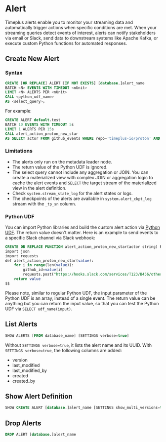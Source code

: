 # Alert

Timeplus alerts enable you to monitor your streaming data and automatically trigger actions when specific conditions are met. When your streaming queries detect events of interest, alerts can notify stakeholders via email or Slack, send data to downstream systems like Apache Kafka, or execute custom Python functions for automated responses.

## Create New Alert

### Syntax
```sql
CREATE [OR REPLACE] ALERT [IF NOT EXISTS] [database.]alert_name
BATCH <N> EVENTS WITH TIMEOUT <nUnit>
LIMIT <N> ALERTS PER <nUnit>
CALL <python_udf_name>
AS <select_query>;
```

For example:
```sql
CREATE ALERT default.test
BATCH 10 EVENTS WITH TIMEOUT 5s
LIMIT 1 ALERTS PER 15s
CALL alert_action_proton_new_star
AS SELECT actor FROM github_events WHERE repo='timeplus-io/proton' AND type='WatchEvent'
```

### Limitations
* The alerts only run on the metadata leader node.
* The return value of the Python UDF is ignored.
* The select query cannot include any aggregation or JOIN. You can create a materialized view with complex JOIN or aggregation logic to cache the alert events and `SELECT` the target stream of the materialized view in the alert definition.
* Check `system.stream_state_log` for the alert states or logs.
* The checkpoints of the alerts are available in `system.alert_ckpt_log` stream with the `_tp_sn` column.

### Python UDF
You can import Python libraries and build the custom alert action via [Python UDF](/py-udf). The return value doesn't matter. Here is an example to send events to a specific Slack channel via Slack webhook:

```sql
CREATE OR REPLACE FUNCTION alert_action_proton_new_star(actor string) RETURNS string LANGUAGE PYTHON AS $$
import json
import requests
def alert_action_proton_new_star(value):
    for i in range(len(value)):
        github_id=value[i]
        requests.post("https://hooks.slack.com/services/T123/B456/other_id", data=json.dumps({"text": f"New 🌟 for Timeplus Proton from https://github.com/{github_id}"}))
    return value
$$
```
Please note, similar to regular Python UDF, the input parameter of the Python UDF is an array, instead of a single event. The return value can be anything but you can return the input value, so that you can test the Python UDF via `SELECT udf_name(input)`.

## List Alerts
```sql
SHOW ALERTS [FROM database_name] [SETTINGS verbose=true]
```

Without `SETTINGS verbose=true`, it lists the alert name and its UUID. With `SETTINGS verbose=true`, the following columns are added:
* version
* last_modified
* last_modified_by
* created
* created_by

## Show Alert Definition
```sql
SHOW CREATE ALERT [database.]alert_name [SETTINGS show_multi_versions=true]
```

## Drop Alerts
```sql
DROP ALERT [database.]alert_name
```
